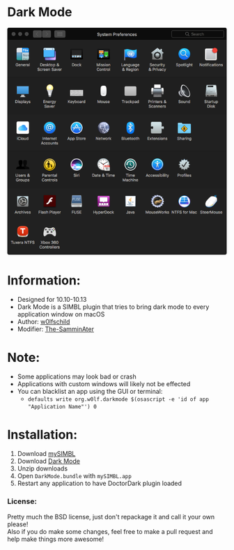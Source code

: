 # Dark Mode

![preview](preview.png) 

# Information:

- Designed for 10.10-10.13
- Dark Mode is a SIMBL plugin that tries to bring dark mode to every application window on macOS
- Author: [w0lfschild](https://github.com/w0lfschild)
- Modifier: [The-SamminAter](https://github.com/The-SamminAter)

# Note:

- Some applications may look bad or crash
- Applications with custom windows will likely not be effected
- You can blacklist an app using the GUI or terminal:
    - `defaults write org.w0lf.darkmode $(osascript -e 'id of app "Application Name"') 0`

# Installation:

1. Download [mySIMBL](https://github.com/w0lfschild/app_updates/raw/master/mySIMBL/mySIMBL_master.zip)
2. Download [Dark Mode](https://github.com/The-SamminAter/DarkMode/blob/master/build/Dark%20Mode.bundle.zip)
3. Unzip downloads
4. Open `DarkMode.bundle` with `mySIMBL.app`
5. Restart any application to have DoctorDark plugin loaded
	
### License:
Pretty much the BSD license, just don't repackage it and call it your own please!    
Also if you do make some changes, feel free to make a pull request and help make things more awesome!
